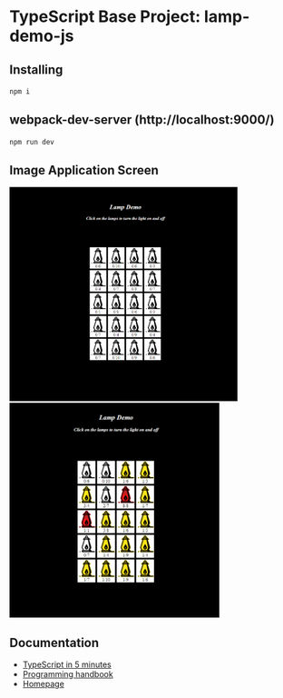 # TypeScript Base Project: lamp-demo-js

## Installing

```bash
npm i
```

## webpack-dev-server (http://localhost:9000/)

```bash
npm run dev 
```

## Image Application Screen
<p float="left">
    <img src="https://github.com/lucaMari94/lamp-demo-js/blob/master/src/img/screen1.PNG" width="402">
    <img src="https://github.com/lucaMari94/lamp-demo-js/blob/master/src/img/screen2.PNG" width="370">
</p>

## Documentation

*  [TypeScript in 5 minutes](https://www.typescriptlang.org/docs/handbook/typescript-in-5-minutes.html)
*  [Programming handbook](https://www.typescriptlang.org/docs/handbook/intro.html)
*  [Homepage](https://www.typescriptlang.org/)